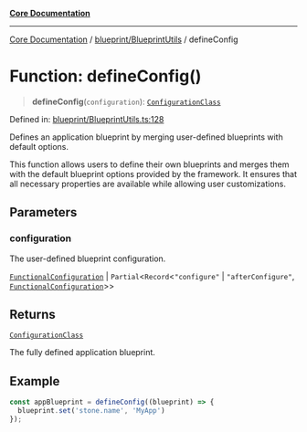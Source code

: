 [**Core Documentation**](../../../README.md)

***

[Core Documentation](../../../README.md) / [blueprint/BlueprintUtils](../README.md) / defineConfig

# Function: defineConfig()

> **defineConfig**(`configuration`): [`ConfigurationClass`](../../../declarations/type-aliases/ConfigurationClass.md)

Defined in: [blueprint/BlueprintUtils.ts:128](https://github.com/stonemjs/core/blob/b1f29857c7f1e529739f22d486494bed3b22d2c6/src/blueprint/BlueprintUtils.ts#L128)

Defines an application blueprint by merging user-defined blueprints with default options.

This function allows users to define their own blueprints and merges them with
the default blueprint options provided by the framework.
It ensures that all necessary properties are available while allowing user customizations.

## Parameters

### configuration

The user-defined blueprint configuration.

[`FunctionalConfiguration`](../../../declarations/type-aliases/FunctionalConfiguration.md) | `Partial`\<`Record`\<`"configure"` \| `"afterConfigure"`, [`FunctionalConfiguration`](../../../declarations/type-aliases/FunctionalConfiguration.md)\>\>

## Returns

[`ConfigurationClass`](../../../declarations/type-aliases/ConfigurationClass.md)

The fully defined application blueprint.

## Example

```typescript
const appBlueprint = defineConfig((blueprint) => {
  blueprint.set('stone.name', 'MyApp')
});
```

